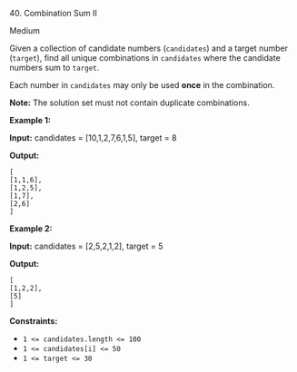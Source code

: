 40\. Combination Sum II

Medium

Given a collection of candidate numbers (`candidates`) and a target number (`target`), find all unique combinations in `candidates` where the candidate numbers sum to `target`.

Each number in `candidates` may only be used **once** in the combination.

**Note:** The solution set must not contain duplicate combinations.

**Example 1:**

**Input:** candidates = [10,1,2,7,6,1,5], target = 8

**Output:**

    [
    [1,1,6],
    [1,2,5],
    [1,7],
    [2,6]
    ] 

**Example 2:**

**Input:** candidates = [2,5,2,1,2], target = 5

**Output:**

    [
    [1,2,2],
    [5]
    ] 

**Constraints:**

*   `1 <= candidates.length <= 100`
*   `1 <= candidates[i] <= 50`
*   `1 <= target <= 30`